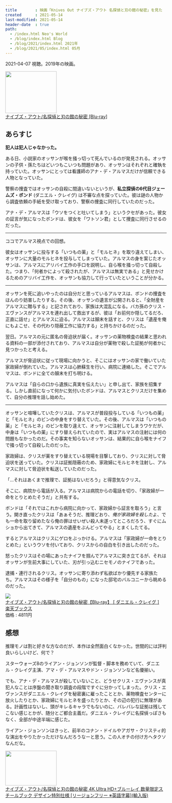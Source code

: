 ```yaml
---
title        : 映画「Knives Out ナイブズ・アウト 名探偵と刃の館の秘密」を見た
created      : 2021-05-14
last-modified: 2021-05-14
header-date  : true
path:
  - /index.html Neo's World
  - /blog/index.html Blog
  - /blog/2021/index.html 2021年
  - /blog/2021/05/index.html 05月
---
```


2021-04-07 視聴。2019年の映画。

<div class="ad-amazon">
  <div class="ad-amazon-image">
    <a href="https://www.amazon.co.jp/dp/B0894Y4GZN?tag=neos21-22&amp;linkCode=osi&amp;th=1&amp;psc=1">
      <img src="https://m.media-amazon.com/images/I/51Kw4DpX5kL._SL160_.jpg" width="160" height="130">
    </a>
  </div>
  <div class="ad-amazon-info">
    <div class="ad-amazon-title">
      <a href="https://www.amazon.co.jp/dp/B0894Y4GZN?tag=neos21-22&amp;linkCode=osi&amp;th=1&amp;psc=1">ナイブズ・アウト/名探偵と刃の館の秘密 [Blu-ray]</a>
    </div>
  </div>
</div>

## あらすじ

**犯人は犯人じゃなかった。**

ある日、小説家のオッサンが喉を掻っ切って死んでいるのが発見される。オッサンの子供・孫たちはどいつもこいつも問題があり、オッサンはそれぞれと確執を持っていた。オッサンにとっては看護師のアナ・デ・アルマスだけが信頼できる人物となっていた。

警察の捜査ではオッサンの自殺に間違いないというが、**私立探偵の6代目ジェームズ・ボンド** (ダニエル・クレイグ) は不審な点を探っていた。彼は謎の人物から調査依頼の手紙を受け取っており、警察の捜査に同行していたのだった。

アナ・デ・アルマスは「ウソをつくと吐いてしまう」というクセがあった。彼女の証言が気になったボンドは、彼女を「ワトソン君」として捜査に同行させるのだった。

-----

ココでアルマス視点での回想。

彼女はオッサンに投与する「いつもの薬」と「モルヒネ」を取り違えてしまい、オッサンに大量のモルヒネを投与してしまっていた。アルマスの身を案じたオッサンは、アルマスにアリバイ工作の手口を説明し、自ら喉を掻っ切って自殺した。つまり、「何者かによって殺されたが、アルマスは無実である」と見せかけるためのアリバイ工作を、オッサンも協力して行っていたということが分かる。

-----

オッサンを死に追いやったのは自分だと思っているアルマスは、ボンドの捜査をほんのり妨害したりする。その後、オッサンの遺言が公開されると、「全財産をアルマスに贈与する」と記されており、家族は大混乱になる。バカ孫のクリス・エヴァンスがアルマスを連れ出して救出するが、彼は「お前何か隠してるだろ、正直に話せ」とアルマスに迫る。アルマスは顛末を話すと、クリスは「遺産を俺にもよこせ、その代わり隠蔽工作に協力する」と持ちかけるのだった。

翌日。アルマスの元に匿名の脅迫状が届く。オッサンの薬物検査の結果と思われる資料の一部が添付されており、アルマスは自分が薬物で殺した証拠が何者かに見つかったと考える。

アルマスが脅迫状に従って現場に向かうと、そこにはオッサンの家で働いていた家政婦が倒れていた。アルマスは心肺蘇生を行い、病院に連絡した。そこでアルマスは、ボンドに全ての顛末を打ち明ける。

アルマスは「自らの口から遺族に真実を伝えたい」と申し出て、家族を招集する。しかし直前になって何かに気付いたボンドは、アルマスとクリスだけを集めて、自分の推理を話し始めた。

-----

オッサンと喧嘩していたクリスは、アルマスが普段投与している「いつもの薬」と「モルヒネ」のビンの中身をすり替えていた。その後、アルマスは「いつもの薬」と「モルヒネ」のビンを取り違えて、オッサンに注射してしまうワケだが、中身は「いつもの薬」にすり替えられていたので、実はアルマスの注射には何の問題もなかったのだ。その事実を知らないオッサンは、結果的に自ら喉をナイフで掻っ切って自殺したのだった。

家政婦は、クリスが薬をすり替えている現場を目撃しており、クリスに対して脅迫状を送っていた。クリスは証拠隠蔽のため、家政婦にモルヒネを注射し、アルマスに対して脅迫状を転送していたのだった。

「…それはあくまで推理で、証拠はないだろう」と得意気なクリス。

そこに、病院から電話が入る。アルマスは病院からの電話を切り、「家政婦が一命をとりとめたそうだ」と共有する。

ボンドは「それではこれから病院に向かって、家政婦から証言を取ろう」と言う。開き直ったクリスは「あぁそうだ、推理どおり、*俺が家政婦を殺した*よ、でも一命を取り留めたなら俺の罪はせいぜい殺人未遂ってところだろう、すぐにムショから出てきて、アルマスの遺産をぶんどってやる」とまくしたてる。

するとアルマスはクリスにゲロをぶっかける。アルマスは「家政婦が一命をとりとめた」というウソを付いており、クリスからの自白を引き出したのだった。

怒ったクリスはその場にあったナイフを掴んでアルマスに突き立てるが、それはオッサンが生前大事にしていた、刃が引っ込むニセモノのナイフであった。

逮捕・連行されるクリス。オッサンに寄り添わず私欲ばかり優先する家族たち。アルマスはその様子を「自分のもの」になった邸宅のバルコニーから眺めるのだった。

<div class="ad-rakuten">
  <div class="ad-rakuten-image">
    <a href="https://hb.afl.rakuten.co.jp/hgc/g00q0722.waxyc9ff.g00q0722.waxyd017/?pc=https%3A%2F%2Fitem.rakuten.co.jp%2Fbook%2F16343603%2F&amp;m=http%3A%2F%2Fm.rakuten.co.jp%2Fbook%2Fi%2F20032156%2F">
      <img src="https://thumbnail.image.rakuten.co.jp/@0_mall/book/cabinet/8189/4988021718189_20.jpg?_ex=128x128">
    </a>
  </div>
  <div class="ad-rakuten-info">
    <div class="ad-rakuten-title">
      <a href="https://hb.afl.rakuten.co.jp/hgc/g00q0722.waxyc9ff.g00q0722.waxyd017/?pc=https%3A%2F%2Fitem.rakuten.co.jp%2Fbook%2F16343603%2F&amp;m=http%3A%2F%2Fm.rakuten.co.jp%2Fbook%2Fi%2F20032156%2F">ナイブズ・アウト/名探偵と刃の館の秘密【Blu-ray】 [ ダニエル・クレイグ ]</a>
    </div>
    <div class="ad-rakuten-shop">
      <a href="https://hb.afl.rakuten.co.jp/hgc/g00q0722.waxyc9ff.g00q0722.waxyd017/?pc=https%3A%2F%2Fwww.rakuten.co.jp%2Fbook%2F&amp;m=http%3A%2F%2Fm.rakuten.co.jp%2Fbook%2F">楽天ブックス</a>
    </div>
    <div class="ad-rakuten-price">価格 : 4811円</div>
  </div>
</div>

## 感想

推理モノは割と好きな方なのだが、本作は全然面白くなかった。世間的には評判良いらしいけど、何で？

スターウォーズ8のライアン・ジョンソンが監督・脚本を務めていて、ダニエル・クレイグ主演、アマ・デ・アルマスやドン・ジョンソンなど名優揃い。

でも、アナ・デ・アルマスが殺していないこと、どうせクリス・エヴァンスが真犯人なことは序盤の聞き取り調査の段階ですぐに分かってしまった。クリス・エヴァンスがダニエル・クレイグを秘密裏に雇ったこととか、薬物検査センターに放火したりとか、家政婦にモルヒネを盛ったりとか、その辺の犯行に無理がある。計画性はないし、頭がキレるキャラでもないのに、バレバレな証拠は残してこない感じとかが、随分とご都合主義だ。ダニエル・クレイグに名探偵っぽさもなく、全部が中途半端に感じた。

ライアン・ジョンソンはきっと、前半のコナン・ドイルやアガサ・クリスティ的な演出をやりたかっただけなんだろうなーと思う。この人オチの付け方ヘタクソなんだな。

<div class="ad-amazon">
  <div class="ad-amazon-image">
    <a href="https://www.amazon.co.jp/dp/B08KG54TTW?tag=neos21-22&amp;linkCode=osi&amp;th=1&amp;psc=1">
      <img src="https://m.media-amazon.com/images/I/51bYS2Di9AL._SL160_.jpg" width="160" height="108">
    </a>
  </div>
  <div class="ad-amazon-info">
    <div class="ad-amazon-title">
      <a href="https://www.amazon.co.jp/dp/B08KG54TTW?tag=neos21-22&amp;linkCode=osi&amp;th=1&amp;psc=1">ナイブズ・アウト/名探偵と刃の館の秘密 4K Ultra HD+ブルーレイ 数量限定スチールブック デザイン特別仕様 [リージョンフリー ※英語字幕](輸入版)</a>
    </div>
  </div>
</div>
